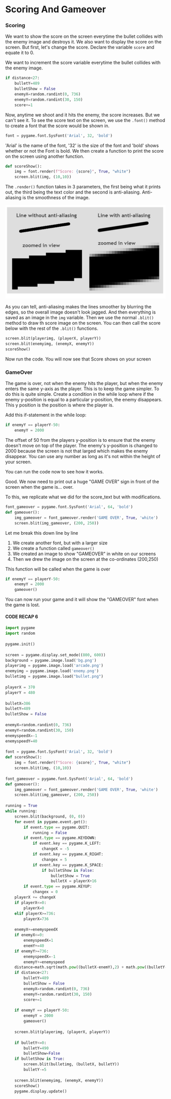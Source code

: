 
# Scoring And Gameover
### Scoring
We want to show the score on the screen everytime the bullet collides with the enemy image and destroys it. We also want to display the score on the screen. But first, let's change the score. Declare the variable `score` and equate it to 0.

We want to increment the score variable everytime the bullet collides with the enemy image.
```python
if distance<27:
	bulletY=489
	bulletShow = False
	enemyX=random.randint(0, 736)
	enemyY=random.randint(30, 150)
	score+=1
```

Now, anytime we shoot and it hits the enemy, the score increases. But we can't see it.
To see the score text on the screen, we use the `.font()` method to create a font that the score would be shown in.
```python
font = pygame.font.SysFont('Arial', 32, 'bold')
```

'Arial' is the name of the font, '32' is the size of the font and 'bold' shows whether or not the Font is bold.
We then create a function to print the score on the screen using another function.

```python
def scoreShow():
	img = font.render(f"Score: {score}", True, "white")
	screen.blit(img, (10,10))
```

The `.render()` function takes in 3 parameters, the first being what it prints out, the third being the text color and the second is anti-aliasing.
Anti-aliasing is the smoothness of the image.

![Anti-aliasing](Anti.png)

As you can tell, anti-aliasing makes the lines smoother by blurring the edges, so the overall image doesn't look jagged.
And then everything is saved as an image in the `img` variable.
 Then we use the normal `.blit()` method to draw th score image on the screen.
 You can then call the score below with the rest of the `.blit()` functions.
```python
screen.blit(playerimg, (playerX, playerY))
screen.blit(enemyimg, (enemyX, enemyY))
scoreShow()
```

Now run the code. You will now see that Score shows on your screen

### GameOver
The game is over, not when the enemy hits the player, but when the enemy enters the same y-axis as the player. This is to keep the game simpler.
To do this is quite simple. Create a condition in the while loop where if the enemy y-position is equal to a particular y-position, the enemy disappears. This y position is the position is where the player is.

Add this if-statement in the while loop:

```python
if enemyY == playerY-50:
	enemyY = 2000
```

The offset of 50 from the players y-position is to ensure that the enemy doesn't move on top of the player.
The enemy's y-position is changed to 2000 because the screen is not that larged which makes the enemy disappear. You can use any number as long as it's not within the height of your screen.

You can run the code now to see how it works.

Good. We now need to print out a huge "GAME OVER" sign in front of the screen when the game is... over.

To this, we replicate what we did for the score_text but with modifications.

```python
font_gameover = pygame.font.SysFont('Arial', 64, 'bold')
def gameover():
    img_gameover = font_gameover.render('GAME OVER', True, 'white')
    screen.blit(img_gameover, (200, 250))
```

Let me break this down line by line
1. We create another font, but with a larger size
2. We create a function called `gameover()`
3. We created an image to show "GAMEOVER" in white on our screens
4. Then we drew the image on the screen at the co-ordinates (200,250)

This function will be called when the game is over
```python
if enemyY == playerY-50:
	enemyY = 2000
	gameover()
```

You can now run your game and it will show the "GAMEOVER" font when the game is lost.

#### CODE RECAP 6
```python
import pygame
import random

pygame.init()

screen = pygame.display.set_mode((800, 600))
background = pygame.image.load('bg.png')
playerimg = pygame.image.load('arcade.png')
enemyimg = pygame.image.load('enemy.png')
bulletimg = pygame.image.load("bullet.png")

playerX = 370
playerY = 480

bulletX=386
bulletY=489
bulletShow = False

enemyX=random.randint(0, 736)
enemyY=random.randint(30, 150)
enemyspeedX=-1
enemyspeedY=40

font = pygame.font.SysFont('Arial', 32, 'bold')
def scoreShow():
	img = font.render(f"Score: {score}", True, "white")
	screen.blit(img, (10,10))

font_gameover = pygame.font.SysFont('Arial', 64, 'bold')
def gameover():
    img_gameover = font_gameover.render('GAME OVER', True, 'white')
    screen.blit(img_gameover, (200, 250))

running = True
while running:
	screen.blit(background, (0, 0))
	for event in pygame.event.get():
		if event.type == pygame.QUIT:
			running = False
		if event.type == pygame.KEYDOWN:
			if event.key == pygame.K_LEFT:
				changeX = -5
			if event.key == pygame.K_RIGHT:
				changex = 5
			if event.key == pygame.K_SPACE:
				if bulletShow is False:
					bulletShow = True
					bulletX = playerX+16
		if event.type == pygame.KEYUP:
			changex = 0
	playerX += changeX
	if playerX<=0:
		playerX=0
	elif playerX>=736:
		playerX=736

	enemyX+=enemyspeedX
	if enemyX<=0:
		enemyspeedX=1
		enemY+=40
	if enemyY>=736:
		enemyspeedX=-1
		enemyY+=enemyspeed
	distance=math.sqrt(math.pow((bulletX-enemY),2) + math.pow((bulletY-enemyY),2)
	if distance<27:
		bulletY=489
		bulletShow = False
		enemyX=random.randint(0, 736)
		enemyY=random.randint(30, 150)
		score+=1
	
	if enemyY == playerY-50:
		enemyY = 2000
		gameover()

	screen.blit(playerimg, (playerX, playerY))
	
	if bulletY<=0:
		bulletY=490
		bulletShow=False
	if bulletShow is True:
		screen.blit(bulletimg, (bulletX, bulletY))
		bulletY-=5

	screen.blit(enemyimg, (enemyX, enemyY))
	scoreShow()
	pygame.display.update()
```


